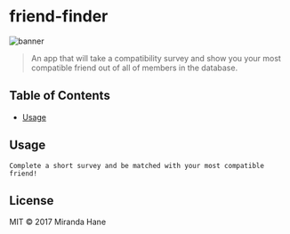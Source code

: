 # friend-finder

![banner](public/FriendFinder.png)


> An app that will take a compatibility survey and show you your most compatible friend out of all of members in the database.

## Table of Contents

- [Usage](#usage)



## Usage

```
Complete a short survey and be matched with your most compatible friend! 
```

## License

MIT © 2017 Miranda Hane
